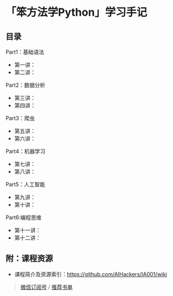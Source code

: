 # 「笨方法学Python」学习手记

## 目录

Part1：基础语法

- 第一讲：
- 第二讲：    

Part2：数据分析

- 第三讲：   
- 第四讲：    

Part3：爬虫

- 第五讲：
- 第六讲：


Part4：机器学习

- 第七讲：
- 第八讲：

Part5：人工智能

- 第九讲：
- 第十讲：

Part6:编程思维

- 第十一讲：
- 第十二讲：



## 附：课程资源

- 课程简介及资源索引：https://github.com/AIHackers/IA001/wiki


> [微信订阅号](http://weixin.sogou.com/weixin?type=1&query=%E5%BC%80%E6%99%BA%E5%AD%A6%E5%A0%82&ie=utf8&_sug_=y&_sug_type_=) / [推荐书单](http://www.douban.com/people/openmindclub/doulists/all)
